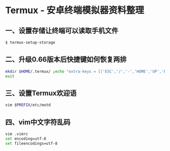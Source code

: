 # Termux - 安卓终端模拟器资料整理

## 一、设置存储让终端可以读取手机文件

```bash
$ termux-setup-storage
```

## 二、升级0.66版本后快捷键如何恢复两排

```bash
mkdir $HOME/.termux/ ;echo "extra-keys = [['ESC','/','-','HOME','UP','END','PGUP'],['TAB','CTRL','ALT','LEFT','DOWN','RIGHT','PGDN']]" >> $HOME/.termux/termux.properties
exit
```

## 三、设置Termux欢迎语

```bash
vim $PREFIX/etc/motd
```

## 四、vim中文字符乱码

```bash
vim .vimrc
set encoding=utf-8
set fileencodings=utf-8
```

